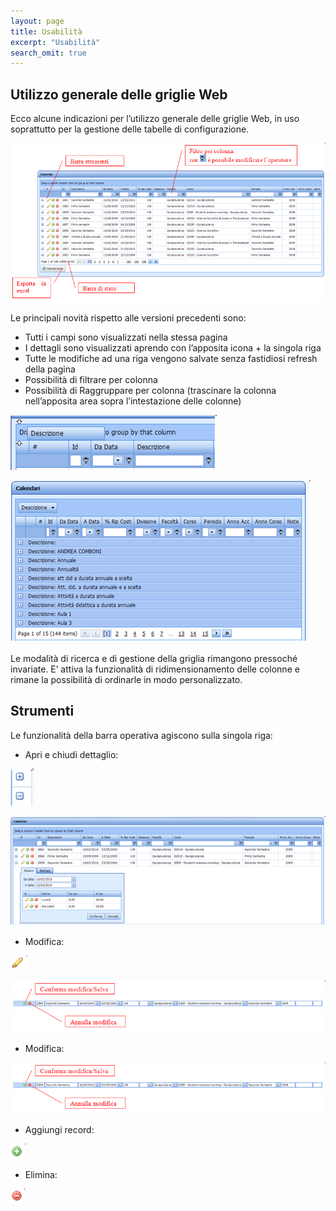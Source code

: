 ```yaml
---
layout: page
title: Usabilità
excerpt: "Usabilità"
search_omit: true
---
```


Utilizzo generale delle griglie Web
---
Ecco alcune indicazioni per l’utilizzo generale delle griglie Web, in uso soprattutto per la gestione delle tabelle di configurazione.

![](../images/up_manual_20100303_182437.png)

Le principali novità rispetto alle versioni precedenti sono:

*	Tutti i campi sono visualizzati nella stessa pagina
*	I dettagli sono visualizzati aprendo con l’apposita icona + la singola riga
*	Tutte le modifiche ad una riga vengono salvate senza fastidiosi refresh della pagina
*	Possibilità di filtrare per colonna
*	Possibilità di Raggruppare per colonna (trascinare la colonna nell’apposita area sopra l’intestazione delle colonne)

![](../images/up_manual_20100303_182447.png)

![](../images/up_manual_20100303_182453.png)

Le modalità di ricerca e di gestione della griglia rimangono pressoché invariate. E’ attiva la funzionalità di ridimensionamento delle colonne e rimane la possibilità di ordinarle in modo personalizzato.

Strumenti
---
Le funzionalità della barra operativa agiscono sulla singola riga:

* Apri e chiudi dettaglio:

![](../images/up_manual_20100303_182503.png)

![](../images/up_manual_20100303_182511.png)

* Modifica:

![](../images/up_manual_20100303_182524.png)

![](../images/up_manual_20100303_182542.png)

* Modifica:

![](../images/up_manual_20100303_182542.png)

* Aggiungi record:

![](../images/up_manual_20100303_182532.png)

* Elimina:

![](../images/up_manual_20100303_182537.png)
